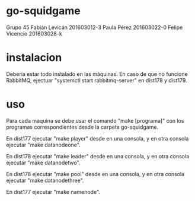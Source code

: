 # go-squidgame

Grupo 45
Fabián Levicán 201603012-3
Paula Pérez 201603022-0
Felipe Vicencio 201603028-k

# instalacion

Deberia estar todo instalado en las máquinas. En caso de que no funcione RabbitMQ, ejectuar "systemctl start rabbitmq-server" en dist178 y dist179.

# uso

Para cada maquina se debe usar el comando "make [programa]" con los programas correspondientes desde la carpeta go-squidgame.

En dist177 ejecutar "make player" desde en una consola, y en otra consola ejecutar "make datanodeone".

En dist178 ejecutar "make leader" desde en una consola, y en otra consola ejecutar "make datanodetwo".

En dist178 ejecutar "make pool" desde en una consola, y en otra consola ejecutar "make datanodethree".

En dist177 ejecutar "make namenode".
